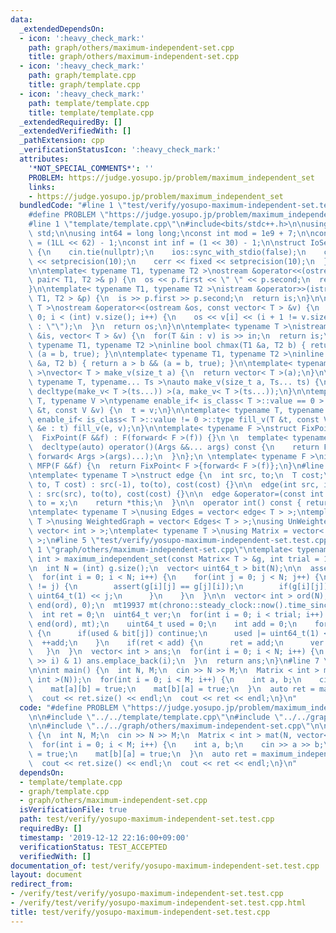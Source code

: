 ```yaml
---
data:
  _extendedDependsOn:
  - icon: ':heavy_check_mark:'
    path: graph/others/maximum-independent-set.cpp
    title: graph/others/maximum-independent-set.cpp
  - icon: ':heavy_check_mark:'
    path: graph/template.cpp
    title: graph/template.cpp
  - icon: ':heavy_check_mark:'
    path: template/template.cpp
    title: template/template.cpp
  _extendedRequiredBy: []
  _extendedVerifiedWith: []
  _pathExtension: cpp
  _verificationStatusIcon: ':heavy_check_mark:'
  attributes:
    '*NOT_SPECIAL_COMMENTS*': ''
    PROBLEM: https://judge.yosupo.jp/problem/maximum_independent_set
    links:
    - https://judge.yosupo.jp/problem/maximum_independent_set
  bundledCode: "#line 1 \"test/verify/yosupo-maximum-independent-set.test.cpp\"\n\
    #define PROBLEM \"https://judge.yosupo.jp/problem/maximum_independent_set\"\n\n\
    #line 1 \"template/template.cpp\"\n#include<bits/stdc++.h>\n\nusing namespace\
    \ std;\n\nusing int64 = long long;\nconst int mod = 1e9 + 7;\n\nconst int64 infll\
    \ = (1LL << 62) - 1;\nconst int inf = (1 << 30) - 1;\n\nstruct IoSetup {\n  IoSetup()\
    \ {\n    cin.tie(nullptr);\n    ios::sync_with_stdio(false);\n    cout << fixed\
    \ << setprecision(10);\n    cerr << fixed << setprecision(10);\n  }\n} iosetup;\n\
    \n\ntemplate< typename T1, typename T2 >\nostream &operator<<(ostream &os, const\
    \ pair< T1, T2 >& p) {\n  os << p.first << \" \" << p.second;\n  return os;\n\
    }\n\ntemplate< typename T1, typename T2 >\nistream &operator>>(istream &is, pair<\
    \ T1, T2 > &p) {\n  is >> p.first >> p.second;\n  return is;\n}\n\ntemplate< typename\
    \ T >\nostream &operator<<(ostream &os, const vector< T > &v) {\n  for(int i =\
    \ 0; i < (int) v.size(); i++) {\n    os << v[i] << (i + 1 != v.size() ? \" \"\
    \ : \"\");\n  }\n  return os;\n}\n\ntemplate< typename T >\nistream &operator>>(istream\
    \ &is, vector< T > &v) {\n  for(T &in : v) is >> in;\n  return is;\n}\n\ntemplate<\
    \ typename T1, typename T2 >\ninline bool chmax(T1 &a, T2 b) { return a < b &&\
    \ (a = b, true); }\n\ntemplate< typename T1, typename T2 >\ninline bool chmin(T1\
    \ &a, T2 b) { return a > b && (a = b, true); }\n\ntemplate< typename T = int64\
    \ >\nvector< T > make_v(size_t a) {\n  return vector< T >(a);\n}\n\ntemplate<\
    \ typename T, typename... Ts >\nauto make_v(size_t a, Ts... ts) {\n  return vector<\
    \ decltype(make_v< T >(ts...)) >(a, make_v< T >(ts...));\n}\n\ntemplate< typename\
    \ T, typename V >\ntypename enable_if< is_class< T >::value == 0 >::type fill_v(T\
    \ &t, const V &v) {\n  t = v;\n}\n\ntemplate< typename T, typename V >\ntypename\
    \ enable_if< is_class< T >::value != 0 >::type fill_v(T &t, const V &v) {\n  for(auto\
    \ &e : t) fill_v(e, v);\n}\n\ntemplate< typename F >\nstruct FixPoint : F {\n\
    \  FixPoint(F &&f) : F(forward< F >(f)) {}\n \n  template< typename... Args >\n\
    \  decltype(auto) operator()(Args &&... args) const {\n    return F::operator()(*this,\
    \ forward< Args >(args)...);\n  }\n};\n \ntemplate< typename F >\ninline decltype(auto)\
    \ MFP(F &&f) {\n  return FixPoint< F >{forward< F >(f)};\n}\n#line 1 \"graph/template.cpp\"\
    \ntemplate< typename T >\nstruct edge {\n  int src, to;\n  T cost;\n\n  edge(int\
    \ to, T cost) : src(-1), to(to), cost(cost) {}\n\n  edge(int src, int to, T cost)\
    \ : src(src), to(to), cost(cost) {}\n\n  edge &operator=(const int &x) {\n   \
    \ to = x;\n    return *this;\n  }\n\n  operator int() const { return to; }\n};\n\
    \ntemplate< typename T >\nusing Edges = vector< edge< T > >;\ntemplate< typename\
    \ T >\nusing WeightedGraph = vector< Edges< T > >;\nusing UnWeightedGraph = vector<\
    \ vector< int > >;\ntemplate< typename T >\nusing Matrix = vector< vector< T >\
    \ >;\n#line 5 \"test/verify/yosupo-maximum-independent-set.test.cpp\"\n\n#line\
    \ 1 \"graph/others/maximum-independent-set.cpp\"\ntemplate< typename T >\nvector<\
    \ int > maximum_independent_set(const Matrix< T > &g, int trial = 1000000) {\n\
    \n  int N = (int) g.size();\n  vector< uint64_t > bit(N);\n\n  assert(N <= 64);\n\
    \  for(int i = 0; i < N; i++) {\n    for(int j = 0; j < N; j++) {\n      if(i\
    \ != j) {\n        assert(g[i][j] == g[j][i]);\n        if(g[i][j]) bit[i] |=\
    \ uint64_t(1) << j;\n      }\n    }\n  }\n\n  vector< int > ord(N);\n  iota(begin(ord),\
    \ end(ord), 0);\n  mt19937 mt(chrono::steady_clock::now().time_since_epoch().count());\n\
    \  int ret = 0;\n  uint64_t ver;\n  for(int i = 0; i < trial; i++) {\n    shuffle(begin(ord),\
    \ end(ord), mt);\n    uint64_t used = 0;\n    int add = 0;\n    for(int j : ord)\
    \ {\n      if(used & bit[j]) continue;\n      used |= uint64_t(1) << j;\n    \
    \  ++add;\n    }\n    if(ret < add) {\n      ret = add;\n      ver = used;\n \
    \   }\n  }\n  vector< int > ans;\n  for(int i = 0; i < N; i++) {\n    if((ver\
    \ >> i) & 1) ans.emplace_back(i);\n  }\n  return ans;\n}\n#line 7 \"test/verify/yosupo-maximum-independent-set.test.cpp\"\
    \n\nint main() {\n  int N, M;\n  cin >> N >> M;\n  Matrix < int > mat(N, vector<\
    \ int >(N));\n  for(int i = 0; i < M; i++) {\n    int a, b;\n    cin >> a >> b;\n\
    \    mat[a][b] = true;\n    mat[b][a] = true;\n  }\n  auto ret = maximum_independent_set(mat);\n\
    \  cout << ret.size() << endl;\n  cout << ret << endl;\n}\n"
  code: "#define PROBLEM \"https://judge.yosupo.jp/problem/maximum_independent_set\"\
    \n\n#include \"../../template/template.cpp\"\n#include \"../../graph/template.cpp\"\
    \n\n#include \"../../graph/others/maximum-independent-set.cpp\"\n\nint main()\
    \ {\n  int N, M;\n  cin >> N >> M;\n  Matrix < int > mat(N, vector< int >(N));\n\
    \  for(int i = 0; i < M; i++) {\n    int a, b;\n    cin >> a >> b;\n    mat[a][b]\
    \ = true;\n    mat[b][a] = true;\n  }\n  auto ret = maximum_independent_set(mat);\n\
    \  cout << ret.size() << endl;\n  cout << ret << endl;\n}\n"
  dependsOn:
  - template/template.cpp
  - graph/template.cpp
  - graph/others/maximum-independent-set.cpp
  isVerificationFile: true
  path: test/verify/yosupo-maximum-independent-set.test.cpp
  requiredBy: []
  timestamp: '2019-12-12 22:16:00+09:00'
  verificationStatus: TEST_ACCEPTED
  verifiedWith: []
documentation_of: test/verify/yosupo-maximum-independent-set.test.cpp
layout: document
redirect_from:
- /verify/test/verify/yosupo-maximum-independent-set.test.cpp
- /verify/test/verify/yosupo-maximum-independent-set.test.cpp.html
title: test/verify/yosupo-maximum-independent-set.test.cpp
---
```

